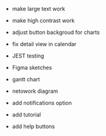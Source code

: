 - make large text work 
- make high contrast work 

- adjust button backgroud for charts
- fix detail view in calendar 

- JEST testing 

- Figma sketches 
- gantt chart 
- netowork diagram 

- add notifications option
- add tutorial 
- add help buttons 
